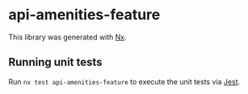 # api-amenities-feature

This library was generated with [Nx](https://nx.dev).

## Running unit tests

Run `nx test api-amenities-feature` to execute the unit tests via [Jest](https://jestjs.io).
